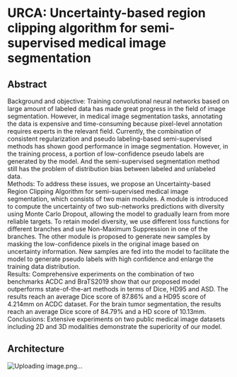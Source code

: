 # URCA: Uncertainty-based region clipping algorithm for semi-supervised medical image segmentation
## Abstract
Background and objective: Training convolutional neural networks based on large amount of labeled data has made great progress in the field of image segmentation. However, in medical image segmentation tasks, annotating the data is expensive and time-consuming because pixel-level annotation requires experts in the relevant field. Currently, the combination of consistent regularization and pseudo labeling-based semi-supervised methods has shown good performance in image segmentation. However, in the training process, a portion of low-confidence pseudo labels are generated by the model. And the semi-supervised segmentation method still has the problem of distribution bias between labeled and unlabeled data. <br>
Methods: To address these issues, we propose an Uncertainty-based Region Clipping Algorithm for semi-supervised medical image segmentation, which consists of two main modules. A module is introduced to compute the uncertainty of two sub-networks predictions with diversity using Monte Carlo Dropout, allowing the model to gradually learn from more reliable targets. To retain model diversity, we use   different loss functions for different branches and use Non-Maximum Suppression in one of the branches. The other module is proposed to generate new samples by masking the low-confidence pixels in the original image based on uncertainty information. New samples are fed into the model to facilitate the model to generate pseudo labels with high confidence and enlarge the training data distribution. <br>
Results: Comprehensive experiments on the combination of two benchmarks ACDC and BraTS2019 show that our proposed model outperforms state-of-the-art methods in terms of Dice, HD95 and ASD. The results reach an average Dice score of 87.86% and a HD95 score of 4.214mm on ACDC dataset. For the brain tumor segmentation, the results reach an average Dice score of 84.79% and a HD score of 10.13mm.<br>
Conclusions: Extensive experiments on two public medical image datasets including 2D and 3D modalities demonstrate the superiority of our model. <br>
## Architecture
![Uploading image.png…]()

